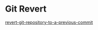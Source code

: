# Git Revert

[revert-git-repository-to-a-previous-commit](http://stackoverflow.com/questions/4114095/how-to-revert-git-repository-to-a-previous-commit)

